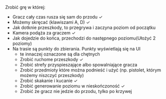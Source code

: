 Zrobić grę w której:
-	Gracz cały czas rusza się sam do przodu ✓
-	Możemy skręcać (klawiszami A, D) ✓
-	Jak dotknie przeszkody, to przegrywa i zaczyna poziom od początku
-	Kamera podąża za graczem ✓
-	Jak dojedzie do końca, przechodzi do następnego poziomu(Ułożyć 2 poziomy)
- Na trasie są punkty do zbierania. Punkty wyświetlają się na UI
	* te innaczej oznaczone są dla chętnych
	* Zrobić ruchome przeszkody ✓
	* Zrobić strefy przyspieszające albo spowalniające gracza
	* Zrobić przedmioty które można podnieść i użyć (np. pistolet, którym możemy niszczyć przeszkody)
	* Zrobić skakanie i kucanie ✓
	* Zrobić generowanie poziomu w nieskończoność ✓
	* Zrobić że gracz nie jedzie do przodu, tylko po krzywej
